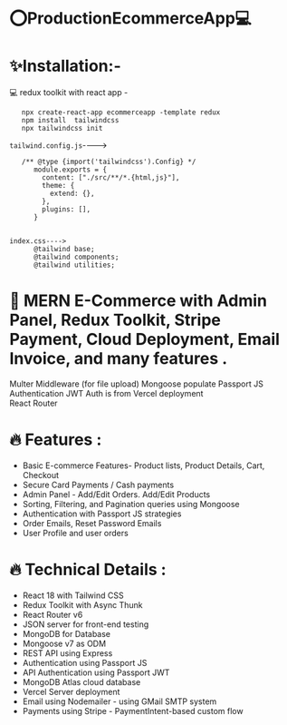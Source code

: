 # ⭕ProductionEcommerceApp💻


# ✨Installation:-

💻 redux toolkit with react app - 

       npx create-react-app ecommerceapp -template redux 
       npm install  tailwindcss
       npx tailwindcss init

`tailwind.config.js`---->

       /** @type {import('tailwindcss').Config} */
          module.exports = {
            content: ["./src/**/*.{html,js}"],
            theme: {
              extend: {},
            },
            plugins: [],
          }


    index.css---->      
          @tailwind base;
          @tailwind components;
          @tailwind utilities;



# 💫  MERN E-Commerce  with Admin Panel, Redux Toolkit, Stripe Payment, Cloud Deployment, Email Invoice, and many features .


Multer Middleware (for file upload)
Mongoose populate 
Passport JS Authentication 
JWT Auth is from 
Vercel deployment  
React Router 

# 🔥 Features :
- Basic E-commerce Features- Product lists, Product Details, Cart, Checkout 
- Secure Card Payments / Cash payments
- Admin Panel - Add/Edit Orders. Add/Edit Products
- Sorting, Filtering, and Pagination queries using Mongoose
- Authentication with Passport JS strategies
- Order Emails, Reset Password Emails
- User Profile and user orders

# 🔥 Technical Details :
- React 18 with Tailwind CSS
- Redux Toolkit with Async Thunk
- React Router v6
- JSON server for front-end testing
- MongoDB for Database
- Mongoose v7 as ODM
- REST API using Express
- Authentication using Passport JS
- API Authentication using Passport JWT
- MongoDB Atlas cloud database
- Vercel Server deployment
- Email using Nodemailer - using GMail SMTP system
- Payments using Stripe - PaymentIntent-based custom flow

